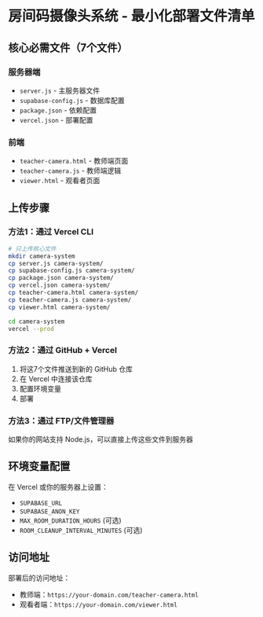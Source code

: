 # 房间码摄像头系统 - 最小化部署文件清单

## 核心必需文件（7个文件）

### 服务器端
- `server.js` - 主服务器文件
- `supabase-config.js` - 数据库配置
- `package.json` - 依赖配置
- `vercel.json` - 部署配置

### 前端
- `teacher-camera.html` - 教师端页面
- `teacher-camera.js` - 教师端逻辑
- `viewer.html` - 观看者页面

## 上传步骤

### 方法1：通过 Vercel CLI
```bash
# 只上传核心文件
mkdir camera-system
cp server.js camera-system/
cp supabase-config.js camera-system/
cp package.json camera-system/
cp vercel.json camera-system/
cp teacher-camera.html camera-system/
cp teacher-camera.js camera-system/
cp viewer.html camera-system/

cd camera-system
vercel --prod
```

### 方法2：通过 GitHub + Vercel
1. 将这7个文件推送到新的 GitHub 仓库
2. 在 Vercel 中连接该仓库
3. 配置环境变量
4. 部署

### 方法3：通过 FTP/文件管理器
如果你的网站支持 Node.js，可以直接上传这些文件到服务器

## 环境变量配置

在 Vercel 或你的服务器上设置：
- `SUPABASE_URL`
- `SUPABASE_ANON_KEY`
- `MAX_ROOM_DURATION_HOURS` (可选)
- `ROOM_CLEANUP_INTERVAL_MINUTES` (可选)

## 访问地址

部署后的访问地址：
- 教师端：`https://your-domain.com/teacher-camera.html`
- 观看者端：`https://your-domain.com/viewer.html`
